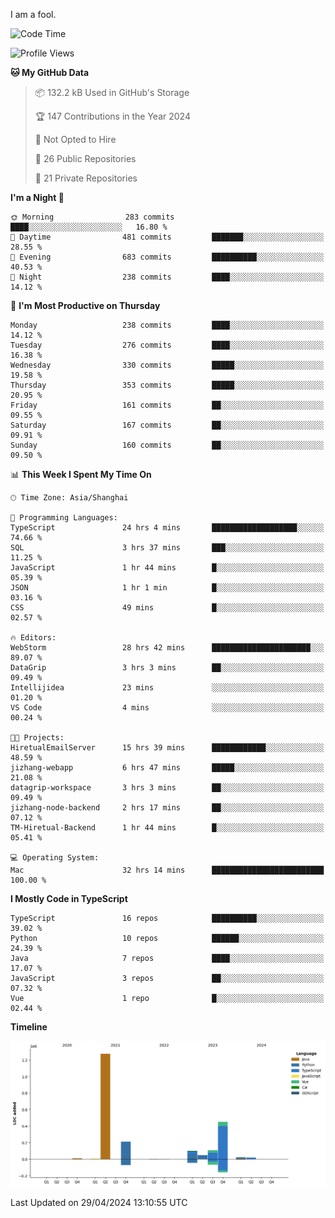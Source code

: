 I am a fool.

<!--START_SECTION:waka-->
![Code Time](http://img.shields.io/badge/Code%20Time-1%2C396%20hrs%205%20mins-blue)

![Profile Views](http://img.shields.io/badge/Profile%20Views-0-blue)

**🐱 My GitHub Data** 

> 📦 132.2 kB Used in GitHub's Storage 
 > 
> 🏆 147 Contributions in the Year 2024
 > 
> 🚫 Not Opted to Hire
 > 
> 📜 26 Public Repositories 
 > 
> 🔑 21 Private Repositories 
 > 
**I'm a Night 🦉** 

```text
🌞 Morning                283 commits         ████░░░░░░░░░░░░░░░░░░░░░   16.80 % 
🌆 Daytime                481 commits         ███████░░░░░░░░░░░░░░░░░░   28.55 % 
🌃 Evening                683 commits         ██████████░░░░░░░░░░░░░░░   40.53 % 
🌙 Night                  238 commits         ████░░░░░░░░░░░░░░░░░░░░░   14.12 % 
```
📅 **I'm Most Productive on Thursday** 

```text
Monday                   238 commits         ████░░░░░░░░░░░░░░░░░░░░░   14.12 % 
Tuesday                  276 commits         ████░░░░░░░░░░░░░░░░░░░░░   16.38 % 
Wednesday                330 commits         █████░░░░░░░░░░░░░░░░░░░░   19.58 % 
Thursday                 353 commits         █████░░░░░░░░░░░░░░░░░░░░   20.95 % 
Friday                   161 commits         ██░░░░░░░░░░░░░░░░░░░░░░░   09.55 % 
Saturday                 167 commits         ██░░░░░░░░░░░░░░░░░░░░░░░   09.91 % 
Sunday                   160 commits         ██░░░░░░░░░░░░░░░░░░░░░░░   09.50 % 
```


📊 **This Week I Spent My Time On** 

```text
🕑︎ Time Zone: Asia/Shanghai

💬 Programming Languages: 
TypeScript               24 hrs 4 mins       ███████████████████░░░░░░   74.66 % 
SQL                      3 hrs 37 mins       ███░░░░░░░░░░░░░░░░░░░░░░   11.25 % 
JavaScript               1 hr 44 mins        █░░░░░░░░░░░░░░░░░░░░░░░░   05.39 % 
JSON                     1 hr 1 min          █░░░░░░░░░░░░░░░░░░░░░░░░   03.16 % 
CSS                      49 mins             █░░░░░░░░░░░░░░░░░░░░░░░░   02.57 % 

🔥 Editors: 
WebStorm                 28 hrs 42 mins      ██████████████████████░░░   89.07 % 
DataGrip                 3 hrs 3 mins        ██░░░░░░░░░░░░░░░░░░░░░░░   09.49 % 
Intellijidea             23 mins             ░░░░░░░░░░░░░░░░░░░░░░░░░   01.20 % 
VS Code                  4 mins              ░░░░░░░░░░░░░░░░░░░░░░░░░   00.24 % 

🐱‍💻 Projects: 
HiretualEmailServer      15 hrs 39 mins      ████████████░░░░░░░░░░░░░   48.59 % 
jizhang-webapp           6 hrs 47 mins       █████░░░░░░░░░░░░░░░░░░░░   21.08 % 
datagrip-workspace       3 hrs 3 mins        ██░░░░░░░░░░░░░░░░░░░░░░░   09.49 % 
jizhang-node-backend     2 hrs 17 mins       ██░░░░░░░░░░░░░░░░░░░░░░░   07.12 % 
TM-Hiretual-Backend      1 hr 44 mins        █░░░░░░░░░░░░░░░░░░░░░░░░   05.41 % 

💻 Operating System: 
Mac                      32 hrs 14 mins      █████████████████████████   100.00 % 
```

**I Mostly Code in TypeScript** 

```text
TypeScript               16 repos            ██████████░░░░░░░░░░░░░░░   39.02 % 
Python                   10 repos            ██████░░░░░░░░░░░░░░░░░░░   24.39 % 
Java                     7 repos             ████░░░░░░░░░░░░░░░░░░░░░   17.07 % 
JavaScript               3 repos             ██░░░░░░░░░░░░░░░░░░░░░░░   07.32 % 
Vue                      1 repo              █░░░░░░░░░░░░░░░░░░░░░░░░   02.44 % 
```



**Timeline**

![Lines of Code chart](https://raw.githubusercontent.com/VeejaLiu/VeejaLiu/master/assets/bar_graph.png)


 Last Updated on 29/04/2024 13:10:55 UTC
<!--END_SECTION:waka-->
